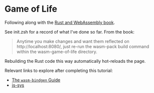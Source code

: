 # Game of Life

Following along with the [Rust and WebAssembly book][book].

See init.zsh for a record of what I've done so far.  From the book:

> Anytime you make changes and want them reflected on http://localhost:8080/,
> just re-run the wasm-pack build command within the wasm-game-of-life
> directory.

Rebuilding the Rust code this way automatically hot-reloads the page.

[book]: https://rustwasm.github.io/docs/book/introduction.html

Relevant links to explore after completing this tutorial:

* [The `wasm-bindgen` Guide](https://rustwasm.github.io/docs/wasm-bindgen/introduction.html)
* [js-sys](https://crates.io/crates/js-sys)
